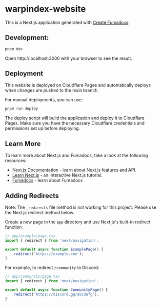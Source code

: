 # warpindex-website

This is a Next.js application generated with
[Create Fumadocs](https://github.com/fuma-nama/fumadocs).

## Development:

```bash
pnpm dev
```

Open http://localhost:3000 with your browser to see the result.

## Deployment

This website is deployed on Cloudflare Pages and automatically deploys when changes are pushed to the main branch.

For manual deployments, you can use:

```bash
pnpm run deploy
```

The deploy script will build the application and deploy it to Cloudflare Pages. Make sure you have the necessary Cloudflare credentials and permissions set up before deploying.

## Learn More

To learn more about Next.js and Fumadocs, take a look at the following
resources:

- [Next.js Documentation](https://nextjs.org/docs) - learn about Next.js
  features and API.
- [Learn Next.js](https://nextjs.org/learn) - an interactive Next.js tutorial.
- [Fumadocs](https://fumadocs.vercel.app) - learn about Fumadocs

## Adding Redirects

Note: The `_redirects` file method is not working for this project. Please use the Next.js redirect method below.

Create a new page in the `app` directory and use Next.js's built-in redirect function:

```typescript
// app/example/page.tsx
import { redirect } from 'next/navigation';

export default async function ExamplePage() {
    redirect('https://example.com');
}
```

For example, to redirect `/community` to Discord:

```typescript
// app/community/page.tsx
import { redirect } from 'next/navigation';

export default async function CommunityPage() {
    redirect('https://discord.gg/abcdefg');
}
```
